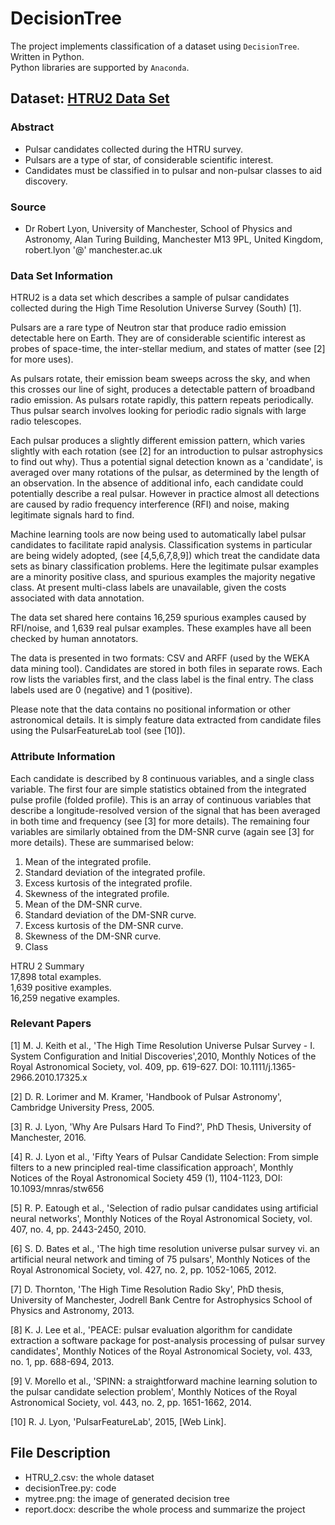 # DecisionTree
The project implements classification of a dataset using `DecisionTree`.<br>
Written in Python.<br>
Python libraries are supported by `Anaconda`.
## Dataset: [HTRU2 Data Set](http://archive.ics.uci.edu/ml/datasets/HTRU2# "Can be found in this website")
### Abstract
* Pulsar candidates collected during the HTRU survey.
* Pulsars are a type of star, of considerable scientific interest.
* Candidates must be classified in to pulsar and non-pulsar classes to aid discovery.
### Source
* Dr Robert Lyon, University of Manchester, School of Physics and Astronomy, Alan Turing Building, Manchester M13 9PL, United Kingdom, robert.lyon '@' manchester.ac.uk
### Data Set Information
HTRU2 is a data set which describes a sample of pulsar candidates collected during the High Time Resolution Universe Survey (South) [1].<br>

Pulsars are a rare type of Neutron star that produce radio emission detectable here on Earth. They are of considerable scientific interest as probes of space-time, the inter-stellar medium, and states of matter (see [2] for more uses).<br>

As pulsars rotate, their emission beam sweeps across the sky, and when this crosses our line of sight, produces a detectable pattern of broadband radio emission. As pulsars
rotate rapidly, this pattern repeats periodically. Thus pulsar search involves looking for periodic radio signals with large radio telescopes.<br>

Each pulsar produces a slightly different emission pattern, which varies slightly with each rotation (see [2] for an introduction to pulsar astrophysics to find out why). Thus a potential signal detection known as a 'candidate', is averaged over many rotations of the pulsar, as determined by the length of an observation. In the absence of additional info, each candidate could potentially describe a real pulsar. However in practice almost all detections are caused by radio frequency interference (RFI) and noise, making legitimate signals hard to find.<br>

Machine learning tools are now being used to automatically label pulsar candidates to facilitate rapid analysis. Classification systems in particular are being widely adopted,
(see [4,5,6,7,8,9]) which treat the candidate data sets as binary classification problems. Here the legitimate pulsar examples are a minority positive class, and spurious examples the majority negative class. At present multi-class labels are unavailable, given the costs associated with data annotation.<br>

The data set shared here contains 16,259 spurious examples caused by RFI/noise, and 1,639 real pulsar examples. These examples have all been checked by human annotators.<br>

The data is presented in two formats: CSV and ARFF (used by the WEKA data mining tool). Candidates are stored in both files in separate rows. Each row lists the variables first, and the class label is the final entry. The class labels used are 0 (negative) and 1 (positive).<br>

Please note that the data contains no positional information or other astronomical details. It is simply feature data extracted from candidate files using the PulsarFeatureLab tool (see [10]).

### Attribute Information
Each candidate is described by 8 continuous variables, and a single class variable. The first four are simple statistics obtained from the integrated pulse profile (folded profile). This is an array of continuous variables that describe a longitude-resolved version of the signal that has been averaged in both time and frequency (see [3] for more details). The remaining four variables are similarly obtained from the DM-SNR curve (again see [3] for more details). These are summarised below:<br>

1. Mean of the integrated profile.<br>
2. Standard deviation of the integrated profile.<br>
3. Excess kurtosis of the integrated profile.<br>
4. Skewness of the integrated profile.<br>
5. Mean of the DM-SNR curve.<br>
6. Standard deviation of the DM-SNR curve.<br>
7. Excess kurtosis of the DM-SNR curve.<br>
8. Skewness of the DM-SNR curve.<br>
9. Class<br>

HTRU 2 Summary<br>
17,898 total examples.<br>
1,639 positive examples.<br>
16,259 negative examples.

### Relevant Papers
[1] M. J. Keith et al., 'The High Time Resolution Universe Pulsar Survey - I. System Configuration and Initial Discoveries',2010, Monthly Notices of the Royal Astronomical Society, vol. 409, pp. 619-627. DOI: 10.1111/j.1365-2966.2010.17325.x<br>

[2] D. R. Lorimer and M. Kramer, 'Handbook of Pulsar Astronomy', Cambridge University Press, 2005.<br>

[3] R. J. Lyon, 'Why Are Pulsars Hard To Find?', PhD Thesis, University of Manchester, 2016.<br>

[4] R. J. Lyon et al., 'Fifty Years of Pulsar Candidate Selection: From simple filters to a new principled real-time classification approach', Monthly Notices of the Royal Astronomical Society 459 (1), 1104-1123, DOI: 10.1093/mnras/stw656<br>

[5] R. P. Eatough et al., 'Selection of radio pulsar candidates using artificial neural networks', Monthly Notices of the Royal Astronomical Society, vol. 407, no. 4, pp. 2443-2450, 2010.<br>

[6] S. D. Bates et al., 'The high time resolution universe pulsar survey vi. an artificial neural network and timing of 75 pulsars', Monthly Notices of the Royal Astronomical Society, vol. 427, no. 2, pp. 1052-1065, 2012.<br>

[7] D. Thornton, 'The High Time Resolution Radio Sky', PhD thesis, University of Manchester, Jodrell Bank Centre for Astrophysics School of Physics and Astronomy, 2013.<br>

[8] K. J. Lee et al., 'PEACE: pulsar evaluation algorithm for candidate extraction a software package for post-analysis processing of pulsar survey candidates', Monthly Notices of the Royal Astronomical Society, vol. 433, no. 1, pp. 688-694, 2013.<br>

[9] V. Morello et al., 'SPINN: a straightforward machine learning solution to the pulsar candidate selection problem', Monthly Notices of the Royal Astronomical Society, vol. 443, no. 2, pp. 1651-1662, 2014.<br>

[10] R. J. Lyon, 'PulsarFeatureLab', 2015, [Web Link].

## File Description
* HTRU_2.csv: the whole dataset
* decisionTree.py: code
* mytree.png: the image of generated decision tree
* report.docx: describe the whole process and summarize the project

	
